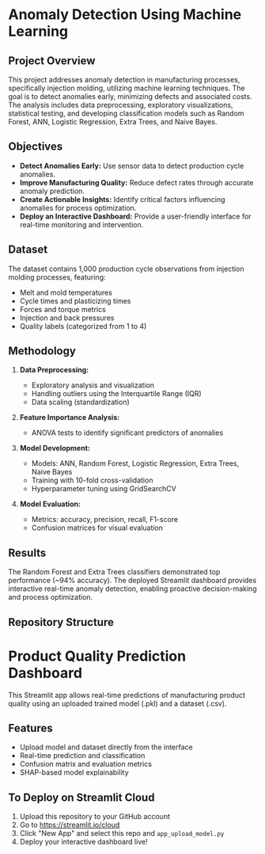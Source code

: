 # Anomaly Detection Using Machine Learning

## Project Overview

This project addresses anomaly detection in manufacturing processes, specifically injection molding, utilizing machine learning techniques. The goal is to detect anomalies early, minimizing defects and associated costs. The analysis includes data preprocessing, exploratory visualizations, statistical testing, and developing classification models such as Random Forest, ANN, Logistic Regression, Extra Trees, and Naive Bayes.

## Objectives

- **Detect Anomalies Early:** Use sensor data to detect production cycle anomalies.
- **Improve Manufacturing Quality:** Reduce defect rates through accurate anomaly prediction.
- **Create Actionable Insights:** Identify critical factors influencing anomalies for process optimization.
- **Deploy an Interactive Dashboard:** Provide a user-friendly interface for real-time monitoring and intervention.

## Dataset

The dataset contains 1,000 production cycle observations from injection molding processes, featuring:
- Melt and mold temperatures
- Cycle times and plasticizing times
- Forces and torque metrics
- Injection and back pressures
- Quality labels (categorized from 1 to 4)

## Methodology

1. **Data Preprocessing:**
   - Exploratory analysis and visualization
   - Handling outliers using the Interquartile Range (IQR)
   - Data scaling (standardization)

2. **Feature Importance Analysis:**
   - ANOVA tests to identify significant predictors of anomalies

3. **Model Development:**
   - Models: ANN, Random Forest, Logistic Regression, Extra Trees, Naive Bayes
   - Training with 10-fold cross-validation
   - Hyperparameter tuning using GridSearchCV

4. **Model Evaluation:**
   - Metrics: accuracy, precision, recall, F1-score
   - Confusion matrices for visual evaluation

## Results

The Random Forest and Extra Trees classifiers demonstrated top performance (~94% accuracy). The deployed Streamlit dashboard provides interactive real-time anomaly detection, enabling proactive decision-making and process optimization.

## Repository Structure



# Product Quality Prediction Dashboard

This Streamlit app allows real-time predictions of manufacturing product quality using an uploaded trained model (.pkl) and a dataset (.csv).

## Features

- Upload model and dataset directly from the interface
- Real-time prediction and classification
- Confusion matrix and evaluation metrics
- SHAP-based model explainability

## To Deploy on Streamlit Cloud

1. Upload this repository to your GitHub account
2. Go to https://streamlit.io/cloud
3. Click "New App" and select this repo and `app_upload_model.py`
4. Deploy your interactive dashboard live!
